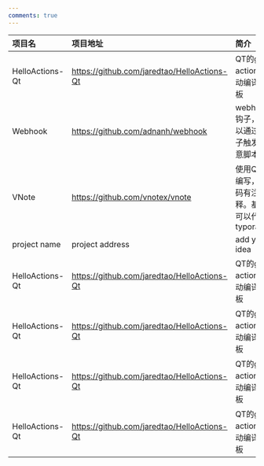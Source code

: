 ```yaml
---
comments: true
---
```


| 项目名 | 项目地址 | 简介 |
| :--- | :--- | :--- |
| HelloActions-Qt | https://github.com/jaredtao/HelloActions-Qt | QT的git action自动编译模板 |
| Webhook | https://github.com/adnanh/webhook | webhook钩子，可以通过钩子触发任意脚本 |
| VNote | https://github.com/vnotex/vnote | 使用QT编写，代码有注释。基本可以代替typora |
| project name | project address | add your idea | 
| HelloActions-Qt | https://github.com/jaredtao/HelloActions-Qt | QT的git action自动编译模板 |
| HelloActions-Qt | https://github.com/jaredtao/HelloActions-Qt | QT的git action自动编译模板 |
| HelloActions-Qt | https://github.com/jaredtao/HelloActions-Qt | QT的git action自动编译模板 |
| HelloActions-Qt | https://github.com/jaredtao/HelloActions-Qt | QT的git action自动编译模板 |
